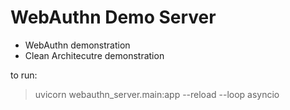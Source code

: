 # WebAuthn Demo Server

- WebAuthn demonstration
- Clean Architecutre demonstration

to run:

> uvicorn webauthn_server.main:app --reload --loop asyncio